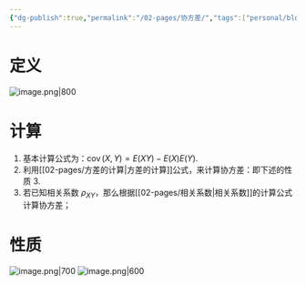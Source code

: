 ```yaml
---
{"dg-publish":true,"permalink":"/02-pages/协方差/","tags":["personal/blog","概率论","概念"]}
---
```


# 定义
![image.png|800](https://yelanyanyu-img-bed.oss-cn-hangzhou.aliyuncs.com/img/blog/2024/06/20240614144636.png)

# 计算
1. 基本计算公式为：$\displaystyle \operatorname{cov}(X, Y)=E(X Y)-E(X) E(Y)$.
2. 利用[[02-pages/方差的计算\|方差的计算]]公式，来计算协方差：即下述的性质 3.
3. 若已知相关系数 $\displaystyle \rho_{XY}$，那么根据[[02-pages/相关系数\|相关系数]]的计算公式计算协方差；

# 性质
![image.png|700](https://yelanyanyu-img-bed.oss-cn-hangzhou.aliyuncs.com/img/blog/2024/06/20240614144724.png)
![image.png|600](https://yelanyanyu-img-bed.oss-cn-hangzhou.aliyuncs.com/img/blog/2024/06/20240614144728.png)
